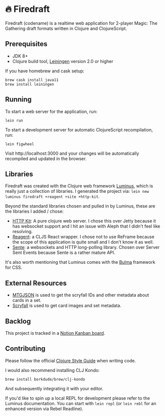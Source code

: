 # 🔥 Firedraft

Firedraft (codename) is a realtime web application for 2-player Magic: The
Gathering draft formats written in Clojure and ClojureScript.

## Prerequisites

* JDK 8+
* Clojure build tool, [Leiningen][1] version 2.0 or higher

[1]: https://github.com/technomancy/leiningen

If you have homebrew and cask setup:

```shell
brew cask install java11
brew install leiningen
```

## Running

To start a web server for the application, run:

    lein run

To start a development server for automatic ClojureScript recompilation, run:

    lein figwheel

Visit http://localhost:3000 and your changes will be automatically recompiled and updated in the browser.

## Libraries

Firedraft was created with the Clojure web framework [Luminus](https://luminusweb.com/docs/guestbook), which is really just a collection of libraries. I generated the project via: `lein new luminus firedraft +reagent +site +http-kit`.

Beyond the standard libraries chosen and pulled in by Luminus, these are the libraries I added / chose:

* [HTTP Kit](https://github.com/http-kit/http-kit): A pure clojure web server. I chose this over Jetty because it has
  websocket support and I hit an issue with Aleph that I didn't feel like
  resolving.
* [Reagent](https://holmsand.github.io/reagent/): a CLJS React wrapper. I chose not to use ReFrame because the scope of
  this application is quite small and I don't know it as well.
* [Sente](https://github.com/ptaoussanis/sente): a websockets and HTTP long-polling library. Chosen over Server Sent Events
  because Sente is a rather mature API.


It's also worth mentioning that Luminus comes with the [Bulma](https://bulma.io/) framework for CSS.

## External Resources

* [MTGJSON](https://mtgjson.com/#how-it-works) is used to get the scryfall IDs and other metadata about cards in a set.
* [Scryfall](https://scryfall.com/) is used to get card images and set metadata.

## Backlog

This project is tracked in a [Notion Kanban board](https://www.notion.so/be9a274990b344edb06729bb4a629cef?v=a0a7e1c7895d4bf2bc444c20ac5232dd).

## Contributing

Please follow the official [Clojure Style Guide](https://github.com/bbatsov/clojure-style-guide) when writing code.

I would also recommend installing CLJ Kondo:

```shell
brew install borkdude/brew/clj-kondo
```

And subsequently integrating it with your editor.

If you'd like to spin up a local REPL for development please refer to the Luminus
documentation. You can start with `lein repl` (or `lein rebl` for an enhanced
version via Rebel Readline).
